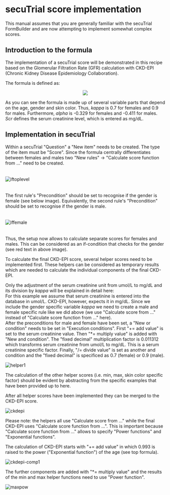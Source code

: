 # secuTrial score implementation

This manual assumes that you are generally familiar with the secuTrial FormBuilder and are now attempting to implement 
somewhat complex scores.

Introduction to the formula
------

The implementation of a secuTrial score will be demonstrated in this recipe based on the 
Glomerular Filtration Rate (GFR) calculation with CKD-EPI (Chronic Kidney Disease Epidemiology Collaboration).

<!---
https://www.codecogs.com/latex/eqneditor.php

formula source code

\begin{align*}
\\GFR {} = {}
& 141 * \\
& min(Scr/\kappa,1)^\alpha * \\
& max(Scr/\kappa, 1)^{-1.209} * \\
& 0.993^{Age} * \\
& 1.018 [\text{if } female] * \\
& 1.159 [\text{if } black]
\end{align*}
-->

The formula is defined as:
<p align="center">
  <img src="https://github.com/PatrickRWright/secuTrial-recipes/blob/master/score_calculation/fig/gfr_ckd-epi.gif?raw=true"/>
</p>

As you can see the formula is made up of several variable parts that depend on the age, gender and skin color. 
Thus, *kappa* is 0.7 for females and 0.9 for males. Furthermore, *alpha* is -0.329 for females and -0.411 for males.
*Scr* defines the serum creatinine level, which is entered as mg/dL.

Implementation in secuTrial
------

Within a secuTrial "Question" a "New item" needs to be created. The type of the item must be "Score". Since the formula centrally differentiates between females and males two "New rules" &rarr; "Calculate score function from ..." need to be created. 
<br><br><br>
![iftoplevel](https://github.com/PatrickRWright/secuTrial-recipes/blob/master/score_calculation/fig/if_toplevel.png "iftoplevel")
<br><br><br>
The first rule's "Precondition" should be set to recognise if the gender is female (see below image). Equivalently, the second rule's "Precondition" should be set to recognise if the gender is male. 
<br><br><br>
![iffemale](https://github.com/PatrickRWright/secuTrial-recipes/blob/master/score_calculation/fig/if_female.png "iffemale")
<br><br><br>
Thus, the setup now allows to calculate separate scores for females and males. This can be considered as an if-condition that checks for the gender (see red text in above image). 

To calculate the final CKD-EPI score, several helper scores need to be implemented first. These helpers can be considered as temporary results which are needed to calculate the individual components of the final CKD-EPI.

Only the adjustment of the serum creatinine unit from umol/L to mg/dL and its division by *kappa* will be explained in detail here: <br>
For this example we assume that serum creatinine is entered into the database in umol/L. CKD-EPI, however, expects it in mg/dL.
Since we include the gender specific variable *kappa* we need to create a male and female specific rule like we did above 
(we use "Calculate score from ..." instead of "Calculate score function from ..." here). <br>
After the preconditions for male and female have been set, a "New or condition" needs to be set in "Execution conditions".
First "+= add value" is set to the serum creatinine value. Then "\*= multiply value" is added with "New and condition". 
The "fixed decimal" multiplication factor is 0.011312 which transforms serum creatinine from umol/L to mg/dL. 
This is a serum creatinine specific factor. Finally, "/= divide value" is set as another and condition and the "fixed decimal"
is specificed as 0.7 (female) or 0.9 (male).

![helper1](https://github.com/PatrickRWright/secuTrial-recipes/blob/master/score_calculation/fig/helper_skr_kappa.png "helper1")

The calculation of the other helper scores (i.e. min, max, skin color specific factor) should be evident by abstracting from the specific examples that have been provided up to here.

After all helper scores have been implemented they can be merged to the CKD-EPI score. 

![ckdepi](https://github.com/PatrickRWright/secuTrial-recipes/blob/master/score_calculation/fig/CKD-EPI.png "ckdepi")

Please note: the helpers all use "Calculate score from ..." while the final CKD-EPI uses "Calculate score function from ...". This is important because "Calculate score function from ..." allows to specify "Power functions" and "Exponential functions".

The calculation of CKD-EPI starts with "+= add value" in which 0.993 is raised to the power ("Exponential function") of the age (see top formula).

![ckdepi-comp1](https://github.com/PatrickRWright/secuTrial-recipes/blob/master/score_calculation/fig/ckd-epi-component1.png "ckdepi-comp1")

The further components are added with "\*= multiply value" and the results of the min and max helper functions need to use "Power function".

![maxpow](https://github.com/PatrickRWright/secuTrial-recipes/blob/master/score_calculation/fig/max_powered.png "maxpow")

